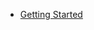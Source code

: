 <!-- Documentation licensed under CC BY 4.0 -->
<!-- License available at https://creativecommons.org/licenses/by/4.0/ -->
* [Getting Started]



<!-- URLS -->

[Getting Started]: {{site.github.url}}/develop/get-started

